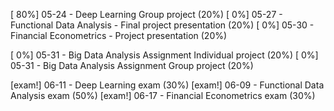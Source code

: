 [  80%] 05-24 - Deep Learning Group project (20%)
[   0%] 05-27 - Functional Data Analysis - Final project presentation (20%)
[   0%] 05-30 - Financial Econometrics - Project presentation (20%)

[   0%] 05-31 - Big Data Analysis Assignment Individual project (20%)
[   0%] 05-31 - Big Data Analysis Assignment Group project (20%)

[exam!] 06-11 - Deep Learning exam (30%)
[exam!] 06-09 - Functional Data Analysis exam (50%)
[exam!] 06-17 - Financial Econometrics exam (30%)

